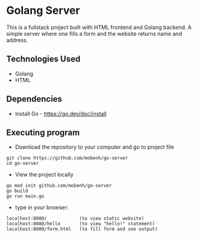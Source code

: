 # Golang Server
This is a fullstack project built with HTML frontend and Golang backend. A simple server where one fills a form and the website returns name and address.


## Technologies Used
* Golang
* HTML

## Dependencies

* Install Go - https://go.dev/doc/install

## Executing program

* Download the repository to your computer and go to project file
```
git clone https://github.com/mobenh/go-server
cd go-server
```
* View the project locally
```
go mod init github.com/mobenh/go-server
go build
go run main.go
```
* type in your browser:
```
localhost:8080/            (to view static website)
localhost:8080/hello       (to view "hello!" statement)
localhost:8080/form.html   (to fill form and see output)
```
